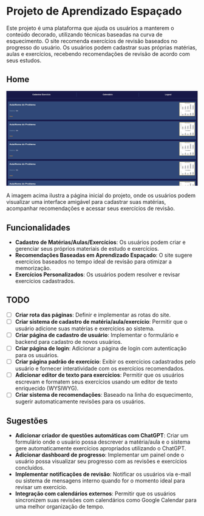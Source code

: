 # Projeto de Aprendizado Espaçado

Este projeto é uma plataforma que ajuda os usuários a manterem o conteúdo decorado, utilizando técnicas baseadas na curva de esquecimento. O site recomenda exercícios de revisão baseados no progresso do usuário. Os usuários podem cadastrar suas próprias matérias, aulas e exercícios, recebendo recomendações de revisão de acordo com seus estudos.

## Home

![Home](./index.jpg)

A imagem acima ilustra a página inicial do projeto, onde os usuários podem visualizar uma interface amigável para cadastrar suas matérias, acompanhar recomendações e acessar seus exercícios de revisão.

## Funcionalidades

- **Cadastro de Matérias/Aulas/Exercícios**: Os usuários podem criar e gerenciar seus próprios materiais de estudo e exercícios.
- **Recomendações Baseadas em Aprendizado Espaçado**: O site sugere exercícios baseados no tempo ideal de revisão para otimizar a memorização.
- **Exercícios Personalizados**: Os usuários podem resolver e revisar exercícios cadastrados.

## TODO

- [ ] **Criar rota das páginas**: Definir e implementar as rotas do site.
- [ ] **Criar sistema de cadastro de matéria/aula/exercício**: Permitir que o usuário adicione suas matérias e exercícios ao sistema.
- [ ] **Criar página de cadastro de usuário**: Implementar o formulário e backend para cadastro de novos usuários.
- [ ] **Criar página de login**: Adicionar a página de login com autenticação para os usuários.
- [ ] **Criar página padrão de exercício**: Exibir os exercícios cadastrados pelo usuário e fornecer interatividade com os exercícios recomendados.
- [ ] **Adicionar editor de texto para exercícios**: Permitir que os usuários escrevam e formatem seus exercícios usando um editor de texto enriquecido (WYSIWYG).
- [ ] **Criar sistema de recomendações**: Baseado na linha do esquecimento, sugerir automaticamente revisões para os usuários.

## Sugestões

- **Adicionar criador de questões automáticas com ChatGPT**: Criar um formulário onde o usuário possa descrever a matéria/aula e o sistema gere automaticamente exercícios apropriados utilizando o ChatGPT.
- **Adicionar dashboard de progresso**: Implementar um painel onde o usuário possa visualizar seu progresso com as revisões e exercícios concluídos.
- **Implementar notificações de revisão**: Notificar os usuários via e-mail ou sistema de mensagens interno quando for o momento ideal para revisar um exercício.
- **Integração com calendários externos**: Permitir que os usuários sincronizem suas revisões com calendários como Google Calendar para uma melhor organização de tempo.
